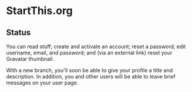 # StartThis.org

## Status

You can read stuff; create and activate an account; reset a password; edit
username, email, and password; and (via an external link) reset your Gravatar
thumbnail.

With a new branch, you'll soon be able to give your profile a title and
description. In addition, you and other users will be able to leave brief
messages on your user page.  

